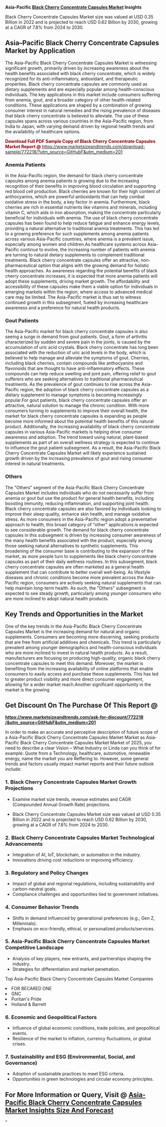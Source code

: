 <p><strong>Asia-Pacific&nbsp;<a href=""https://www.marketsizeandtrends.com/download-sample/772218/&amp;utm_source=GitHubF&amp;utm_medium=201"">Black Cherry Concentrate Capsules Market</a> Insights</strong></p><p>Black Cherry Concentrate Capsules Market size was valued at USD 0.35 Billion in 2022 and is projected to reach USD 0.62 Billion by 2030, growing at a CAGR of 7.8% from 2024 to 2030.</p><p><h2>Asia–Pacific Black Cherry Concentrate Capsules Market by Application</h2><p>The Asia-Pacific Black Cherry Concentrate Capsules Market is witnessing significant growth, primarily driven by increasing awareness about the health benefits associated with black cherry concentrate, which is widely recognized for its anti-inflammatory, antioxidant, and therapeutic properties. Black cherry concentrate capsules are commonly used as dietary supplements and are especially popular among health-conscious individuals. The key applications in this market include consumers suffering from anemia, gout, and a broader category of other health-related conditions. These applications are shaped by a combination of growing consumer interest in natural remedies and the rising prevalence of diseases that black cherry concentrate is believed to alleviate. The use of these capsules spans across various countries in the Asia-Pacific region, from India to Japan, with varying demand driven by regional health trends and the availability of healthcare options. <p><strong><span style="color: #800000;">Download Full PDF Sample Copy of Black Cherry Concentrate Capsules Market Report @</span>&nbsp;</strong><a href="https://www.marketsizeandtrends.com/download-sample/772218/?utm_source=GitHubF&amp;utm_medium=201" target="_blank">https://www.marketsizeandtrends.com/download-sample/772218/?utm_source=GitHubF&amp;utm_medium=201</a></p></p><h3>Anemia Patients</h3><p>In the Asia-Pacific region, the demand for black cherry concentrate capsules among anemia patients is growing due to the increasing recognition of their benefits in improving blood circulation and supporting red blood cell production. Black cherries are known for their high content of anthocyanins, which are powerful antioxidants that can help combat oxidative stress in the body, a key factor in anemia. Furthermore, black cherries are rich in essential nutrients like vitamins and minerals, including vitamin C, which aids in iron absorption, making the concentrate particularly beneficial for individuals with anemia. The use of black cherry concentrate capsules has been found to help reduce fatigue and enhance energy levels, providing a natural alternative to traditional anemia treatments. This has led to a growing preference for such supplements among anemia patients across various Asia-Pacific countries, where anemia is a prevalent issue, especially among women and children.As healthcare systems across Asia-Pacific continue to evolve, the increasing number of patients with anemia are turning to natural dietary supplements to complement traditional treatments. Black cherry concentrate capsules offer an attractive, non-pharmaceutical option that aligns with the growing demand for holistic health approaches. As awareness regarding the potential benefits of black cherry concentrate increases, it is expected that more anemia patients will adopt these supplements, driving market growth. The affordability and accessibility of these capsules make them a viable option for individuals in emerging markets within the region, where access to advanced medical care may be limited. The Asia-Pacific market is thus set to witness continued growth in this subsegment, fueled by increasing healthcare awareness and a preference for natural health products.<h3>Gout Patients</h3><p>The Asia-Pacific market for black cherry concentrate capsules is also seeing a surge in demand from gout patients. Gout, a form of arthritis characterized by sudden and severe pain in the joints, is caused by the accumulation of uric acid crystals. Black cherry concentrate has long been associated with the reduction of uric acid levels in the body, which is believed to help manage and alleviate the symptoms of gout. Cherries, including black cherries, contain compounds like anthocyanins and flavonoids that are thought to have anti-inflammatory effects. These compounds can help reduce swelling and joint pain, offering relief to gout sufferers who are seeking alternatives to traditional pharmaceutical treatments. As the prevalence of gout continues to rise across the Asia-Pacific region, the adoption of black cherry concentrate capsules as a dietary supplement to manage symptoms is becoming increasingly popular.For gout patients, black cherry concentrate capsules offer an attractive, natural solution to manage the chronic condition. With more consumers turning to supplements to improve their overall health, the market for black cherry concentrate capsules is expanding as people become more informed about the potential health benefits of this natural product. Additionally, the increasing availability of black cherry concentrate capsules in various Asia-Pacific markets is helping drive consumer awareness and adoption. The trend toward using natural, plant-based supplements as part of an overall wellness strategy is expected to continue to influence the gout patient subsegment. As a result, the Asia-Pacific Black Cherry Concentrate Capsules Market will likely experience sustained growth driven by the increasing prevalence of gout and rising consumer interest in natural treatments.<h3>Others</h3><p>The "Others" segment of the Asia-Pacific Black Cherry Concentrate Capsules Market includes individuals who do not necessarily suffer from anemia or gout but use the product for general health benefits, including boosting immunity, reducing inflammation, and supporting joint health. Black cherry concentrate capsules are also favored by individuals looking to improve their sleep quality, enhance skin health, and manage oxidative stress. As more consumers in the Asia-Pacific region adopt a preventative approach to health, this broad category of "other" applications is expected to see considerable growth. The demand for black cherry concentrate capsules in this subsegment is driven by increasing consumer awareness of the many health benefits associated with the product, especially among those seeking natural alternatives to synthetic supplements. This broadening of the consumer base is contributing to the expansion of the market, as more people turn to supplements like black cherry concentrate capsules as part of their daily wellness routines. In this subsegment, black cherry concentrate capsules are often marketed as a general health supplement that can contribute to better overall well-being. As lifestyle diseases and chronic conditions become more prevalent across the Asia-Pacific region, consumers are actively seeking natural supplements that can help maintain long-term health. As such, the "Others" subsegment is expected to see steady growth, particularly among younger consumers who are more inclined to adopt natural health products.<h2>Key Trends and Opportunities in the Market</h2><p>One of the key trends in the Asia-Pacific Black Cherry Concentrate Capsules Market is the increasing demand for natural and organic supplements. Consumers are becoming more discerning, seeking products that are free from artificial additives and chemicals. This trend is particularly prevalent among younger demographics and health-conscious individuals who are more inclined to invest in natural health products. As a result, manufacturers are focusing on producing high-quality, organic black cherry concentrate capsules to meet this demand. Moreover, the market is benefiting from the increasing availability of online platforms that enable consumers to easily access and purchase these supplements. This has led to greater product visibility and more direct consumer engagement, allowing for a wider market reach.Another significant opportunity in the market is the growing</p><h2><strong>Get Discount On The Purchase Of This Report @&nbsp;</strong></h2><p><strong><a href=""https://www.marketsizeandtrends.com/ask-for-discount/772218/&amp;utm_source=GitHubF&amp;utm_medium=201"" target=""_blank"">https://www.marketsizeandtrends.com/ask-for-discount/772218<br />/&amp;utm_source=GitHubF&amp;utm_medium=201</a></strong></p><p>In order to make an accurate and perceptive description of future scope of a Asia-Pacific&nbsp;Black Cherry Concentrate Capsules Market Market as Asia-Pacific&nbsp;Black Cherry Concentrate Capsules Market Market of 2025, you need to describe a clear Vision &ndash; What Industry or Linda can you think of for example: Quote from a Technology, healthcare, automotive, renewable energy, name the market you are Reffering to. However, some general trends and factors usually impact market reports and their future outlook include:</p><h3>1.&nbsp;<strong>Black Cherry Concentrate Capsules Market Growth Projections</strong></h3><ul><li>Examine market size trends, revenue estimates and CAGR (Compounded Annual Growth Rate) projections.</li><li><p>Black Cherry Concentrate Capsules Market size was valued at USD 0.35 Billion in 2022 and is projected to reach USD 0.62 Billion by 2030, growing at a CAGR of 7.8% from 2024 to 2030.</p></li></ul><h3>2.&nbsp;<strong>Black Cherry Concentrate Capsules Market Technological Advancements</strong></h3><ul><li>Integration of AI, IoT, blockchain, or automation in the industry.</li><li>Innovations driving cost reductions or improving efficiency.</li></ul><h3>3.&nbsp;<strong>Regulatory and Policy Changes</strong></h3><ul><li>Impact of global and regional regulations, including sustainability and carbon-neutral goals.</li><li>Compliance challenges and opportunities tied to government initiatives.</li></ul><h3>4.&nbsp;<strong>Consumer Behavior Trends</strong></h3><ul><li>Shifts in demand influenced by generational preferences (e.g., Gen Z, Millennials).</li><li>Emphasis on eco-friendly, ethical, or personalized products/services.</li></ul><h3>5.&nbsp;<strong>Asia-Pacific Black Cherry Concentrate Capsules Market Competitive Landscape</strong></h3><ul><li>Analysis of key players, new entrants, and partnerships shaping the industry.</li><li>Strategies for differentiation and market penetration.</li></ul><p data-pm-slice=""1 1 []"">Top Asia-Pacific Black Cherry Concentrate Capsules Market Companies</p><div data-test-id=""""><p><li>FOR BECARED ONE</li><li> GNC</li><li> Puritan's Pride</li><li> Holland & Barrett</li></p></div><h3>6.&nbsp;<strong>Economic and Geopolitical Factors</strong></h3><ul><li>Influence of global economic conditions, trade policies, and geopolitical events.</li><li>Resilience of the market to inflation, currency fluctuations, or global crises.</li></ul><h3>7.&nbsp;<strong>Sustainability and ESG (Environmental, Social, and Governance)</strong></h3><ul><li>Adoption of sustainable practices to meet ESG criteria.</li><li>Opportunities in green technologies and circular economy principles.</li></ul><h2><strong>For More Information or Query, Visit @&nbsp;</strong><a href=""https://www.verifiedmarketreports.com/product/black-cherry-concentrate-capsules-market/"" target=""_blank"">Asia-Pacific Black Cherry Concentrate Capsules Market Insights Size And Forecast</a></h2>"
